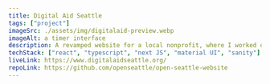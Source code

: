 ```yaml
---
title: Digital Aid Seattle
tags: ["project"]
imageSrc: ./assets/img/digitalaid-preview.webp
imageAlt: a timer interface
description: A revamped website for a local nonprofit, where I worked on a team to build reusable components and several pages.
techStack: ["react", "typescript", "next JS", "material UI", "sanity"]
liveLink: https://www.digitalaidseattle.org/
repoLink: https://github.com/openseattle/open-seattle-website
---
```

